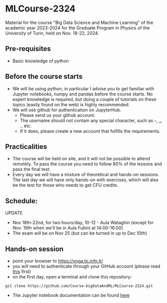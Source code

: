 # MLCourse-2324

Material for the course "Big Data Science and Machine Learning" of the academic year 2023-2024 for the Graduate Program in Physics of the 
University of Turin, held on Nov. 18-22, 2024. 

## Pre-requisites

- Basic knowledge of python 

## Before the course starts

- We will be using python, in particular I advise you to get familiar with Jupyter notebooks, numpy and pandas before the course starts. No expert knowledge is required, but doing a couple of tutorials on these topics (easily found on the web) is highly recommended.
- We will use github for authentication on JupyterHub. 
  - Please send us your github account. 
  - The username should not contain any special character, such as -, _, ., etc. 
  - If it does, please create a new account that fulfills the requirements.

## Practicalities

- The course will be held on site, and it will not be possible to attend remotely. To pass the course you need to follow 80% of the lessons and pass the final test.
- Every day we will have a mixture of theoretical and hands-on sessions. The last day we will have only hands-on with exercises, which will also be the test for those who needs to get CFU credits.

## Schedule:

UPDATE
- Nov 18th-22nd, for two hours/day, 10-12 - Aula Wataghin (except for Nov. 19th when we'll be in Aula Fubini at 14:00-16:00)
- The exam will be on Nov 25 (but can be turned in up to Dec 10th)


## Hands-on session

- point your browser to https://yoga.to.infn.it/
- you will need to authenticate through your GitHub account (please read [this](#before-the-course-starts) first)
- on the first day, open a terminal and clone this repository:

```
git clone https://github.com/Course-bigDataAndML/MLCourse-2324.git
```
- The Jupyter notebook documentation can be found [here](https://jupyterlab.readthedocs.io/en/stable/user/interface.html) 

